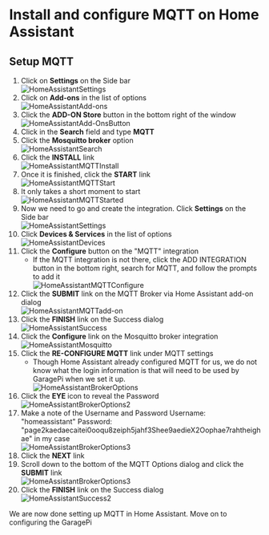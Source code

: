 # Install and configure MQTT on Home Assistant

## Setup MQTT

1. Click on **Settings** on the Side bar  
    ![HomeAssistantSettings](./images/HomeAssistant5.png)
2. Click on **Add-ons** in the list of options  
    ![HomeAssistantAdd-ons](./images/HomeAssistant6.png)
3. Click the **ADD-ON Store** button in the bottom right of the window  
    ![HomeAssistantAdd-OnsButton](./images/HomeAssistant7.png)
4. Click in the **Search** field and type **MQTT**
5. Click the **Mosquitto broker** option  
    ![HomeAssistantSearch](./images/HomeAssistant8.png)
6. Click the **INSTALL** link  
    ![HomeAssistantMQTTInstall](./images/HomeAssistant9.png)
7. Once it is finished, click the **START** link  
    ![HomeAssistantMQTTStart](./images/HomeAssistant10.png)
8. It only takes a short moment to start  
    ![HomeAssistantMQTTStarted](./images/HomeAssistant11.png)
9. Now we need to go and create the integration.  Click **Settings** on the Side bar  
    ![HomeAssistantSettings](./images/HomeAssistant5.png)
10. Click **Devices & Services** in the list of options  
    ![HomeAssistantDevices](./images/HomeAssistant12.png)
11. Click the **Configure** button on the "MQTT" integration
    - If the MQTT integration is not there, click the ADD INTEGRATION button in the bottom right, search for MQTT, and follow the prompts to add it  
    ![HomeAssistantMQTTConfigure](./images/HomeAssistant13.png)
12. Click the **SUBMIT** link on the MQTT Broker via Home Assistant add-on dialog  
    ![HomeAssistantMQTTadd-on](./images/HomeAssistant14.png)
13. Click the **FINISH** link on the Success dialog  
    ![HomeAssistantSuccess](./images/HomeAssistant15.png)
14. Click the **Configure** link on the Mosquitto broker integration  
    ![HomeAssistantMosquitto](./images/HomeAssistant16.png)
15. Click the **RE-CONFIGURE MQTT** link under MQTT settings
    - Though Home Assistant already configured MQTT for us, we do not know what the login information is that will need to be used by GaragePi when we set it up.  
    ![HomeAssistantBrokerOptions](./images/HomeAssistant17.png)
16. Click the **EYE** icon to reveal the Password  
    ![HomeAssistantBrokerOptions2](./images/HomeAssistant19.png)
17. Make a note of the Username and Password
    Username: "homeassistant" Password: "page2kaedaecaitei0ooqu8zeiph5jahf3Shee9aedieX2Oophae7rahtheighae" in my case  
    ![HomeAssistantBrokerOptions3](./images/HomeAssistant18.png)
18. Click the **NEXT** link  
19. Scroll down to the bottom of the MQTT Options dialog and click the **SUBMIT** link  
    ![HomeAssistantBrokerOptions3](./images/HomeAssistant20.png)
20. Click the **FINISH** link on the Success dialog  
    ![HomeAssistantSuccess2](./images/HomeAssistant21.png)

We are now done setting up MQTT in Home Assistant.  Move on to configuring the GaragePi

